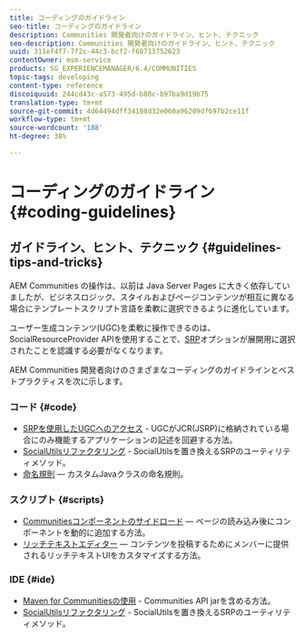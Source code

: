 ```yaml
---
title: コーディングのガイドライン
seo-title: コーディングのガイドライン
description: Communities 開発者向けのガイドライン、ヒント、テクニック
seo-description: Communities 開発者向けのガイドライン、ヒント、テクニック
uuid: 311ef4f7-7f2c-44c3-bcf2-f68713752623
contentOwner: msm-service
products: SG_EXPERIENCEMANAGER/6.4/COMMUNITIES
topic-tags: developing
content-type: reference
discoiquuid: 244cd43c-a573-495d-b80c-b97ba9d19b75
translation-type: tm+mt
source-git-commit: 4d64494dff34108d32e060a96209df697b2ce11f
workflow-type: tm+mt
source-wordcount: '188'
ht-degree: 38%

---
```



# コーディングのガイドライン  {#coding-guidelines}

## ガイドライン、ヒント、テクニック {#guidelines-tips-and-tricks}

AEM Communities の操作は、以前は Java Server Pages に大きく依存していましたが、ビジネスロジック、スタイルおよびページコンテンツが相互に異なる場合にテンプレートスクリプト言語を柔軟に選択できるように進化しています。

ユーザー生成コンテンツ(UGC)を柔軟に操作できるのは、SocialResourceProvider APIを使用することで、[SRP](srp.md)オプションが展開用に選択されたことを認識する必要がなくなります。

AEM Communities 開発者向けのさまざまなコーディングのガイドラインとベストプラクティスを次に示します。

### コード {#code}

* [SRPを使用したUGCへのアクセス](accessing-ugc-with-srp.md) - UGCがJCR(JSRP)に格納されている場合にのみ機能するアプリケーションの記述を回避する方法。
* [SocialUtilsリファクタリング](socialutils.md) - SocialUtilsを置き換えるSRPのユーティリティメソッド。
* [命名規則](naming-conventions.md)  — カスタムJavaクラスの命名規則。

### スクリプト {#scripts}

* [Communitiesコンポーネントのサイドロード](sideloading.md)  — ページの読み込み後にコンポーネントを動的に追加する方法。
* [リッチテキストエディター](rte.md)  — コンテンツを投稿するためにメンバーに提供されるリッチテキストUIをカスタマイズする方法。

### IDE {#ide}

* [Maven for Communitiesの使用](maven.md) - Communities API jarを含める方法。
* [SocialUtilsリファクタリング](socialutils.md) - SocialUtilsを置き換えるSRPのユーティリティメソッド。

